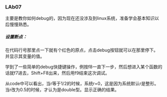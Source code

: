 ### LAb07

主要是教你如何debug的，因为现在还没涉及到linux系统，准备学会基本知识以后慢慢熟悉。


##### 设置断点：

在代码行号那里点一下就有个红色的原点，点击debug按钮就可以在那里停下。并显示其变量的值。

学到了一些简单的debug快捷键操作，例按f8一直下一步，然后想进入某个函数的话就f7进去，Shift+F8出来，然后用f9结束这次调试。

从code中可以看出，当r等于1/2的时候，系统r=0，这是因为系统默认r是整形。当r改为0.5的时候，才认为是double型。显示正确的结果。